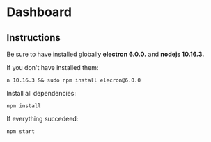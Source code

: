 # Dashboard

## Instructions

Be sure to have installed globally __electron 6.0.0.__ and __nodejs 10.16.3.__

If you don't have installed them:

```
n 10.16.3 && sudo npm install elecron@6.0.0
```

Install all dependencies:

```
npm install
```

If everything succedeed:

```
npm start
```
